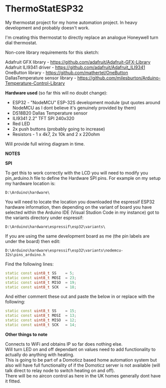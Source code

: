 # ThermoStatESP32
My thermostat project for my home automation project. In heavy development and probably doesn't work. <br />

I'm creating this thermostat to directly replace an analogue Honeywell turn dial thermostat.

Non-core library requirements for this sketch:

Adafruit GFX library - https://github.com/adafruit/Adafruit-GFX-Library <br />
Adafruit ILI9341 driver - https://github.com/adafruit/Adafruit_ILI9341 <br />
OneButton library - https://github.com/mathertel/OneButton <br />
DallasTemperature sensor library - https://github.com/milesburton/Arduino-Temperature-Control-Library <br />

<b>Hardware used</b> (so far this will no doubt change):
<ul>
<li>ESP32 - "NodeMCU" ESP-32S development module (put quotes around NodeMCU as I dont believe it's genuinely provided by them)
<li>DS18B20 Dallas Temperature sensor
<li>ILI9341 2.2" TFT SPI 240x320 
<li>Red LED
<li>2x push buttons (probably going to increase)
<li>Resistors - 1 x 4k7, 2x 10k and 2 x 220ohm
</ul>

Will provide full wiring diagram in time.

<b>NOTES</b>

<b>SPI</b>

To get this to work correctly with the LCD you will need to modify you pin_arduino.h file to define the Hardware SPI pins. For example on my setup my hardware location is:
```
D:\Arduino\hardware\
```
You will need to locate the location you downloaded the espressif ESP32 hardware information, then depending on the variant of board you have selected within the Arduino IDE (Visual Studion Code in my instance) got to the variants directory under espressif:
```
D:\Arduino\hardware\espressif\esp32\variants\
```
If you are using the same development board as me (the pin labels are under the board) then edit:
```
D:\Arduino\hardware\espressif\esp32\variants\nodemcu-32s\pins_arduino.h
```
Find the following lines:
```C++
static const uint8_t SS    = 5;
static const uint8_t MOSI  = 23;
static const uint8_t MISO  = 19;
static const uint8_t SCK   = 18;
```
And either comment these out and paste the below in or replace with the following:
```C++
static const uint8_t SS    = 15;
static const uint8_t MOSI  = 13;
static const uint8_t MISO  = 12;
static const uint8_t SCK   = 14;
```
<b>Other things to note</b>

Connects to WiFi and obtains IP so far does nothing else. <br />
Will turn LED on and off dependant on values need to add functionality to actually do anything with heating. <br />
This is going to be part of a Domoticz based home automation system but also will have full functionality of if the Domoticz server is not available (will talk direct to relay node to switch heating on and off). <br />
There will be no aircon control as here in the UK homes generally dont have it fitted.

